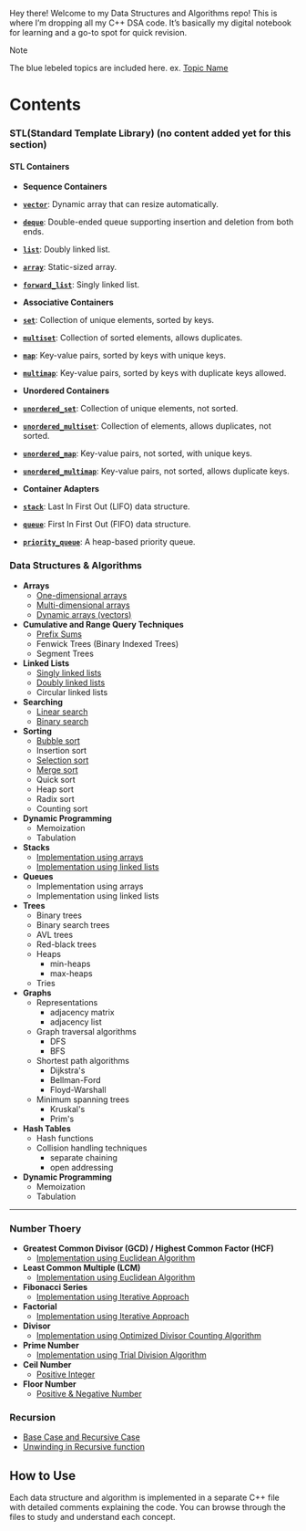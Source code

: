Hey there! Welcome to my Data Structures and Algorithms repo! This is where I’m dropping all my C++ DSA code. It’s basically my digital notebook for learning and a go-to spot for quick revision.
> [!NOTE]
> The blue lebeled topics are included here. ex. [Topic Name]()

# Contents

### STL(Standard Template Library) (no content added yet for this section)
#### STL Containers
- **Sequence Containers**
- **[`vector`]()**: Dynamic array that can resize automatically.
- **[`deque`]()**: Double-ended queue supporting insertion and deletion from both ends.
- **[`list`]()**: Doubly linked list.
- **[`array`]()**: Static-sized array.
- **[`forward_list`]()**: Singly linked list.

- **Associative Containers**
- **[`set`]()**: Collection of unique elements, sorted by keys.
- **[`multiset`]()**: Collection of sorted elements, allows duplicates.
- **[`map`]()**: Key-value pairs, sorted by keys with unique keys.
- **[`multimap`]()**: Key-value pairs, sorted by keys with duplicate keys allowed.

- **Unordered Containers**
- **[`unordered_set`]()**: Collection of unique elements, not sorted.
- **[`unordered_multiset`]()**: Collection of elements, allows duplicates, not sorted.
- **[`unordered_map`]()**: Key-value pairs, not sorted, with unique keys.
- **[`unordered_multimap`]()**: Key-value pairs, not sorted, allows duplicate keys.

- **Container Adapters**
- **[`stack`]()**: Last In First Out (LIFO) data structure.
- **[`queue`]()**: First In First Out (FIFO) data structure.
- **[`priority_queue`]()**: A heap-based priority queue.


### Data Structures & Algorithms

- **Arrays**
  - [One-dimensional arrays](https://github.com/emonislive/learn-DSA-with-me/blob/main/Data%20Structures/Array.cpp)
  - [Multi-dimensional arrays](https://github.com/emonislive/learn-DSA-with-me/blob/main/Data%20Structures/Array.cpp)
  - [Dynamic arrays (vectors)](https://github.com/emonislive/learn-DSA-with-me/blob/main/Data%20Structures/Array.cpp)
- **Cumulative and Range Query Techniques**
  - [Prefix Sums](https://github.com/emonislive/learn-DSA-with-me/blob/main/Data%20Structures/prefix%20sum.cpp)
  - Fenwick Trees (Binary Indexed Trees)
  - Segment Trees
- **Linked Lists**
  - [Singly linked lists](https://github.com/emonislive/learn-DSA-with-me/blob/main/Data%20Structures/Singly%20Linked%20List.cpp)
  - [Doubly linked lists](https://github.com/emonislive/learn-DSA-with-me/blob/main/Data%20Structures/Doubly%20Linked%20List.cpp)
  - Circular linked lists
- **Searching**
  - [Linear search](https://github.com/emonislive/learn-DSA-with-me/blob/main/Data%20Structures/Linear%20Search.cpp)
  - [Binary search](https://github.com/emonislive/learn-DSA-with-me/blob/main/Data%20Structures/Binary%20Search.cpp)
- **Sorting**
  - [Bubble sort](https://github.com/emonislive/learn-DSA-with-me/blob/main/Data%20Structures/Bubble%20Sort.cpp)
  - Insertion sort
  - [Selection sort](https://github.com/emonislive/learn-DSA-with-me/blob/main/Data%20Structures/Selection%20Sort.cpp)
  - [Merge sort](https://github.com/emonislive/learn-DSA-with-me/blob/main/Data%20Structures/Merge%20Sort.cpp)
  - Quick sort   
  - Heap sort
  - Radix sort
  - Counting sort
- **Dynamic Programming**
  - Memoization
  - Tabulation
- **Stacks**
  - [Implementation using arrays](https://github.com/emonislive/learn-DSA-with-me/blob/main/Data%20Structures/Stack.cpp)
  - [Implementation using linked lists](https://github.com/emonislive/learn-DSA-with-me/blob/main/Data%20Structures/stack%20-%20using%20doubly%20list.cpp)
- **Queues**
  - Implementation using arrays
  - Implementation using linked lists
- **Trees**
  - Binary trees
  - Binary search trees
  - AVL trees
  - Red-black trees
  - Heaps
    - min-heaps
    - max-heaps
  - Tries
- **Graphs**
  - Representations
    - adjacency matrix
    - adjacency list
  - Graph traversal algorithms
    - DFS
    - BFS
  - Shortest path algorithms
    - Dijkstra's
    - Bellman-Ford
    - Floyd-Warshall
  - Minimum spanning trees
    - Kruskal's
    - Prim's
- **Hash Tables**
  - Hash functions
  - Collision handling techniques
    - separate chaining
    - open addressing
- **Dynamic Programming**
  - Memoization
  - Tabulation

---
### Number Thoery
- **Greatest Common Divisor (GCD) / Highest Common Factor (HCF)**
  - [Implementation using Euclidean Algorithm](https://github.com/emonislive/learn-DSA-with-me/blob/main/Number%20Theory/GCD.cpp)
- **Least Common Multiple (LCM)**
  - [Implementation using Euclidean Algorithm](https://github.com/emonislive/learn-DSA-with-me/blob/main/Number%20Theory/LCM.cpp)
- **Fibonacci Series**
  - [Implementation using Iterative Approach](https://github.com/emonislive/learn-DSA-with-me/blob/main/Number%20Theory/Fibonacci.cpp)
- **Factorial**
  - [Implementation using Iterative Approach](https://github.com/emonislive/learn-DSA-with-me/blob/main/Number%20Theory/Factorial.cpp)
- **Divisor**
  - [Implementation using Optimized Divisor Counting Algorithm](https://github.com/emonislive/learn-DSA-with-me/blob/main/Number%20Theory/Divisor.cpp)
- **Prime Number**
  - [Implementation using Trial Division Algorithm](https://github.com/emonislive/learn-DSA-with-me/blob/main/Number%20Theory/Prime%20Number.cpp)
- **Ceil Number**
  - [Positive Integer](https://github.com/emonislive/learn-DSA-with-me/blob/main/Number%20Theory/ceil.cpp)
- **Floor Number**
  - [Positive & Negative Number](https://github.com/emonislive/learn-DSA-with-me/blob/main/Number%20Theory/Floor.cpp)

### Recursion
- [Base Case and Recursive Case](https://github.com/emonislive/learn-DSA-with-me/blob/main/Extras/Base%20and%20Recursion.cpp)
- [Unwinding in Recursive function](https://github.com/emonislive/learn-DSA-with-me/blob/main/Extras/Unwinding%20in%20Recursion.cpp)




## How to Use
Each data structure and algorithm is implemented in a separate C++ file with detailed comments explaining the code. You can browse through the files to study and understand each concept.
